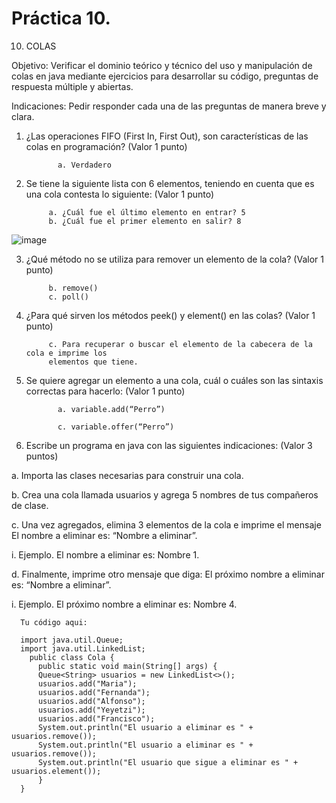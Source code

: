 # Práctica 10.

10. COLAS

Objetivo: Verificar el dominio teórico y técnico del uso y manipulación de colas en java
mediante ejercicios para desarrollar su código, preguntas de respuesta múltiple y
abiertas.

Indicaciones: Pedir responder cada una de las preguntas de manera breve y clara.

1. ¿Las operaciones FIFO (First In, First Out), son características de las colas en
programación? (Valor 1 punto)

              a. Verdadero
              

2. Se tiene la siguiente lista con 6 elementos, teniendo en cuenta que es una cola
contesta lo siguiente: (Valor 1 punto)

            a. ¿Cuál fue el último elemento en entrar? 5
            b. ¿Cuál fue el primer elemento en salir? 8

![image](https://user-images.githubusercontent.com/91554777/181846519-d3a5f664-1e13-4f1d-be3d-30d232fb5f2e.png)

3. ¿Qué método no se utiliza para remover un elemento de la cola? (Valor 1 punto)

            
            b. remove()
            c. poll()

4. ¿Para qué sirven los métodos peek() y element() en las colas? (Valor 1 punto)

            
            c. Para recuperar o buscar el elemento de la cabecera de la cola e imprime los
            elementos que tiene.


5. Se quiere agregar un elemento a una cola, cuál o cuáles son las sintaxis correctas
para hacerlo: (Valor 1 punto)

              a. variable.add(“Perro”)
              
              c. variable.offer(“Perro”)
              

6. Escribe un programa en java con las siguientes indicaciones: (Valor 3 puntos)

a. Importa las clases necesarias para construir una cola.

b. Crea una cola llamada usuarios y agrega 5 nombres de tus compañeros de
clase.

c. Una vez agregados, elimina 3 elementos de la cola e imprime el mensaje El
nombre a eliminar es: “Nombre a eliminar”.

i. Ejemplo. El nombre a eliminar es: Nombre 1.

d. Finalmente, imprime otro mensaje que diga: El próximo nombre a eliminar
es: “Nombre a eliminar”.

i. Ejemplo. El próximo nombre a eliminar es: Nombre 4.

      Tu código aqui:
      
      import java.util.Queue;
      import java.util.LinkedList;
        public class Cola {
          public static void main(String[] args) {
          Queue<String> usuarios = new LinkedList<>();
          usuarios.add("Maria");
          usuarios.add("Fernanda");
          usuarios.add("Alfonso");
          usuarios.add("Yeyetzi");
          usuarios.add("Francisco");
          System.out.println("El usuario a eliminar es " + usuarios.remove());
          System.out.println("El usuario a eliminar es " + usuarios.remove());
          System.out.println("El usuario que sigue a eliminar es " + usuarios.element());
          }
      }
      
